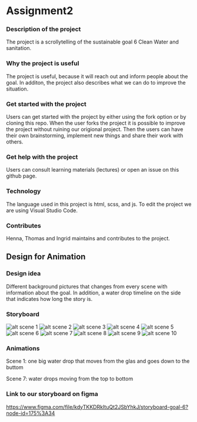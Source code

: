 # Assignment2
### Description of the project
The project is a scrollytelling of the sustainable goal 6 Clean Water and sanitation. 

### Why the project is useful
The project is useful, because it will reach out and inform people about the goal. In additon, the project also describes what we can do to improve the situation. 

### Get started with the project
Users can get started with the project by either using the fork option or by cloning this repo. When the user forks the project it is possible to improve the project without ruining our origional project. Then the users can have their own brainstorming, implement new things and share their work with others. 

### Get help with the project
Users can consult learning materials (lectures) or open an issue on this github page.

### Technology
The language used in this project is html, scss, and js. To edit the project we are using Visual Studio Code. 

### Contributes
Henna, Thomas and Ingrid maintains and contributes to the project. 

## Design for Animation 
### Design idea
Different background pictures that changes from every scene with information about the goal. In addition, a water drop timeline on the side that indicates how long the story is. 

### Storyboard
![alt scene 1](storyboard/scene1.PNG)
![alt scene 2](storyboard/scene2.PNG)
![alt scene 3](storyboard/scene3.PNG)
![alt scene 4](storyboard/scene4.PNG)
![alt scene 5](storyboard/scene5.PNG)
![alt scene 6](storyboard/scene6.PNG)
![alt scene 7](storyboard/scene7.PNG)
![alt scene 8](storyboard/scene8.PNG)
![alt scene 9](storyboard/scene9.PNG)
![alt scene 10](storyboard/scene10.PNG)

### Animations
Scene 1: one big water drop that moves from the glas and goes down to the buttom

Scene 7: water drops moving from the top to bottom 

### Link to our storyboard on figma
https://www.figma.com/file/kdyTKKDRkItuQt2JSbYhkJ/storyboard-goal-6?node-id=175%3A34

